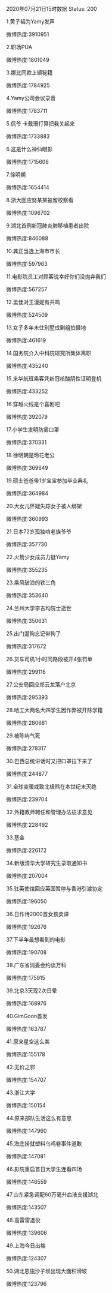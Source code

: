 2020年07月21日15时数据
Status: 200

1.黄子韬为Yamy发声

微博热度:3910951

2.职场PUA

微博热度:1801049

3.娜比同款上镜秘籍

微博热度:1784925

4.Yamy公司会议录音

微博热度:1783711

5.侃爷 卡戴珊打算把我关起来

微博热度:1733883

6.这是什么神仙眼影

微博热度:1715606

7.徐明朝

微博热度:1654414

8.浙大回应努某某被留校察看

微博热度:1096702

9.湖北首例新冠肺炎肺移植患者出院

微博热度:846088

10.龚正当选上海市市长

微博热度:597963

11.电影院员工对顾客说幸好你们没抛弃我们

微博热度:567257

12.孟佳对王漫妮有共鸣

微博热度:524509

13.女子多年未住别墅成剧组拍摄地

微博热度:461619

14.国务院介入中科院研究所集体离职

微博热度:435240

15.来华航班乘客凭新冠核酸阴性证明登机

微博热度:433252

16.穿越火线是个喜剧吧

微博热度:392079

17.小学生发明防雾口罩

微博热度:370331

18.徐明朝是玲花老公

微博热度:369649

19.硕士爸爸带1岁宝宝参加毕业典礼

微博热度:364984

20.大女儿怀疑失踪女子被人绑架

微博热度:360993

21.日本72岁孤独啃老族爷爷

微博热度:357730

22.火箭少女成员力挺Yamy

微博热度:355235

23.乘风破浪的铁三角

微博热度:353640

24.兰州大学李吉均院士逝世

微博热度:350631

25.出门遛狗忘记带狗了

微博热度:317672

26.货车司机1小时同路段被开4张罚单

微博热度:299116

27.公安局回应郑云龙落户北京

微博热度:295393

28.哈工大两名大四学生因作弊被开除学籍

微博热度:280681

29.被陈屿气死

微博热度:278317

30.巴西总统讲话时又把口罩拉下来了

微博热度:244877

31.全球变暖或致北极熊在本世纪末灭绝

微博热度:239704

32.外籍教师聘任和管理办法征求意见

微博热度:228492

33.基金

微博热度:226172

34.新版清华大学研究生录取通知书

微博热度:207004

35.驻英使馆回应英国暂停与香港引渡协定

微博热度:196050

36.日作诗2000首女孩卖课

微博热度:192676

37.下半年最想看到的电影

微博热度:190708

38.广东省消委会约谈万科

微博热度:175915

39.北京3天现2次日晕

微博热度:168976

40.GimGoon首发

微博热度:163787

41.原来星空这么美

微博热度:155178

42.无价之邪

微博热度:154707

43.浙江大学

微博热度:150154

44.原来部队生活这么有意思

微博热度:147960

45.海底捞就塑料乌鸡卷事件道歉

微博热度:147081

46.影院重启首日大学生连看四场

微博热度:146559

47.山东紧急调配60万毫升血液支援湖北

微博热度:143507

48.高雷雷退役

微博热度:139606

49.上海今日出梅

微博热度:124307

50.湖北恩施沙子坝出现大面积滑坡

微博热度:123796


